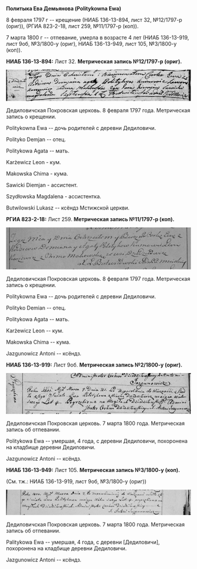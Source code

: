 **Политыка Ева Демьянова (Politykowna Ewa)**

8 февраля 1797 г -- крещение (НИАБ 136-13-894, лист 32, №12/1797-р
(ориг)), (РГИА 823-2-18, лист 259, №11/1797-р (коп)).

7 марта 1800 г -- отпевание, умерла в возрасте 4 лет (НИАБ 136-13-919,
лист 9об, №3/1800-у (ориг), НИАБ 136-13-949, лист 105, №3/1800-у (коп)).

**НИАБ 136-13-894:** Лист 32. **Метрическая запись №12/1797-р (ориг).**

![](./media/9a20fc7966d8668bef4b5155e7dd5263661009a8.png)

Дедиловичская Покровская церковь. 8 февраля 1797 года. Метрическая
запись о крещении.

Politykowna Ewa -- дочь родителей с деревни Дедиловичи.

Polityko Demjan -- отец.

Politykowa Agata -- мать.

Karżewicz Leon - кум.

Makowska Chima - кума.

Sawicki Diemjan - ассистент.

Szydłowska Magdalena - ассистентка.

Butwilowski Lukasz -- ксёндз Мстижской церкви.

**РГИА 823-2-18:** Лист 259. **Метрическая запись №11/1797-р (коп).**

![](./media/3995d15fda214c526c2a1ef962c8df9f4caf0686.png)

Дедиловичская Покровская церковь. 8 февраля 1797 года. Метрическая
запись о крещении.

Politykowna Ewa -- дочь родителей с деревни Дедиловичи.

Polityko Demian -- отец.

Politykowa Agata -- мать.

Karżewicz Leon -- кум.

Makowska Chima -- кума.

Jazgunowicz Antoni -- ксёндз.

**НИАБ 136-13-919:** Лист 9об. **Метрическая запись №2/1800-у (ориг).**

![](./media/fefad45e6161097497d2e49d23907d8970421083.png)

Дедиловичская Покровская церковь. 7 марта 1800 года. Метрическая запись
об отпевании.

Politykowa Ewa -- умершая, 4 года, с деревни Дедиловичи, похоронена на
кладбище деревни Дедиловичи.

Jazgunowicz Antoni -- ксёндз.

**НИАБ 136-13-949:** Лист 105. **Метрическая запись №3/1800-у (коп).**

(См. тж.: НИАБ 136-13-919, лист 9об, №3/1800-у (ориг))

![](./media/3c403697c1adddccc1ce5f0b88c7685e623d6227.png)

Дедиловичская Покровская церковь. 7 марта 1800 года. Метрическая запись
об отпевании.

Palitykowa Ewa -- умершая, 4 года, с деревни \[Дедиловичи\], похоронена
на кладбище деревни Дедиловичи.

Jazgunowicz Antoni -- ксёндз.
